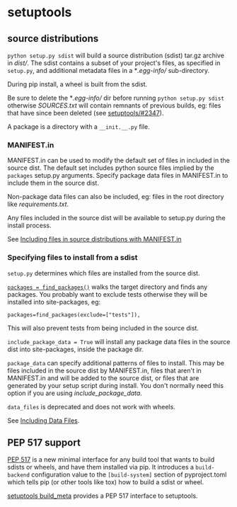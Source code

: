 # setuptools

## source distributions

`python setup.py sdist` will build a source distribution (sdist) tar.gz archive in _dist/_. The sdist contains a subset of your project's files, as specified in `setup.py`, and additional metadata files in a \*_.egg-info/_ sub-directory.

During pip install, a wheel is built from the sdist.

Be sure to delete the \*_.egg-info/_ dir before running `python setup.py sdist` otherwise _SOURCES.txt_ will contain remnants of previous builds, eg: files that have since been deleted (see [setuptools/#2347](https://github.com/pypa/setuptools/issues/2347)).

A package is a directory with a `__init.__.py` file.

### MANIFEST.in

MANIFEST.in can be used to modify the default set of files in included in the source dist. The default set includes python source files implied by the `packages` setup.py arguments. Specify package data files in MANIFEST.in to include them in the source dist.

Non-package data files can also be included, eg: files in the root directory like _requirements.txt_.

Any files included in the source dist will be available to setup.py during the install process.

See [Including files in source distributions with MANIFEST.in](https://packaging.python.org/guides/using-manifest-in/)

### Specifying files to install from a sdist

`setup.py` determines which files are installed from the source dist.

[`packages = find_packages()`](https://setuptools.readthedocs.io/en/latest/setuptools.html#id14) walks the target directory and finds any packages. You probably want to exclude tests otherwise they will be installed into site-packages, eg:

```
packages=find_packages(exclude=["tests"]),
```

This will also prevent tests from being included in the source dist.

`include_package_data = True` will install any package data files in the source dist into site-packages, inside the package dir.

`package_data` can specify additional patterns of files to install. This may be files included in the source dist by MANIFEST.in, files that aren't in MANIFEST.in and will be added to the source dist, or files that are generated by your setup script during install. You don't normally need this option if you are using _include_package_data_.

`data_files` is deprecated and does not work with wheels.

See [Including Data Files](https://setuptools.readthedocs.io/en/latest/setuptools.html#including-data-files).

## PEP 517 support

[PEP 517](https://www.python.org/dev/peps/pep-0517/) is a new minimal interface for any build tool that wants to build sdists or wheels, and have them installed via pip. It introduces a `build-backend` configuration value to the `[build-system]` section of pyproject.toml which tells pip (or other tools like tox) how to build a sdist or wheel.

[setuptools build_meta](https://setuptools.readthedocs.io/en/latest/build_meta.html) provides a PEP 517 interface to setuptools.
